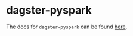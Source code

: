 # dagster-pyspark

The docs for `dagster-pyspark` can be found
[here](https://docs.dagster.io/docs/apidocs/libraries/dagster_pyspark).
